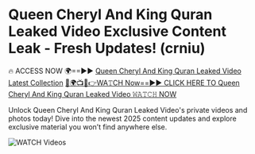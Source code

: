 # Queen Cheryl And King Quran Leaked Video Exclusive Content Leak - Fresh Updates! (crniu)

🔥 ACCESS NOW 🌍==►► <a href="https://tinyurl.com/3fjeunct" rel="nofollow">Queen Cheryl And King Quran Leaked Video Latest Collection</a></h3>
[🔴🌍📺📱👉WA𝚃CH Now==►► CLICK HERE TO Queen Cheryl And King Quran Leaked Video 𝚆𝙰𝚃𝙲𝙷 NOW](https://tinyurl.com/3fjeunct)

Unlock Queen Cheryl And King Quran Leaked Video's private videos and photos today! Dive into the newest 2025 content updates and explore exclusive material you won’t find anywhere else.


<a href="https://tinyurl.com/3fjeunct" rel="nofollow" data-target="animated-image.originalLink"><img src="https://camo.githubusercontent.com/8a4f000d20f83aca3bf7ec5f350d767afa0574a8a352519fd8cfa583a6f93a33/68747470733a2f2f692e696d6775722e636f6d2f644a486b345a712e676966" alt="WATCH Videos" data-canonical-src="https://i.imgur.com/dJHk4Zq.gif" style="max-width: 100%; display: inline-block;" data-target="animated-image.originalImage"></a>
